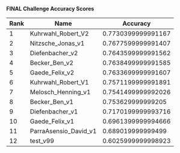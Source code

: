 **FINAL Challenge Accuracy Scores**



|Rank|Name|Accuracy|
|----|-----|---|
|1|Kuhrwahl_Robert_V2|0.7730399999991167|
|2|Nitzsche_Jonas_v1|0.7677599999991407|
|3|Diefenbacher_v2|0.7643599999991562|
|4|Becker_Ben_v2|0.7638499999991585|
|5|Gaede_Felix_v2|0.7633699999991607|
|6|Kuhrwahl_Robert_V1|0.7571199999991891|
|7|Melosch_Henning_v1|0.7541499999992026|
|8|Becker_Ben_v1|0.753629999999205|
|9|Diefenbacher_v1|0.7170199999993716|
|10|Gaede_Felix_v1|0.6961399999994666|
|11|ParraAsensio_David_v1|0.689019999999499|
|12|test_v99|0.6025999999998923|
